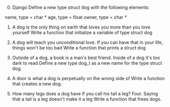 0. Django Define a new type struct dog with the following elements:

name, type = char * age, type = float owner, type = char *

1. A dog is the only thing on earth that loves you more than you love yourself Write a function that initialize a variable of type struct dog

2. A dog will teach you unconditional love. If you can have that in your life, things won't be too bad Write a function that prints a struct dog

3. Outside of a dog, a book is a man's best friend. Inside of a dog it's too dark to read Define a new type dog_t as a new name for the type struct dog.

4. A door is what a dog is perpetually on the wrong side of Write a function that creates a new dog.

5. How many legs does a dog have if you call his tail a leg? Four. Saying that a tail is a leg doesn't make it a leg Write a function that frees dogs.
